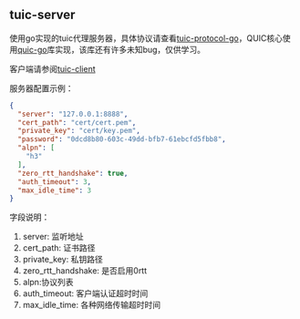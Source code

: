 ## tuic-server

使用go实现的tuic代理服务器，具体协议请查看[tuic-protocol-go](https://github.com/ZYKJShadow/tuic-protocol-go)，QUIC核心使用[quic-go](https://github.com/quic-go/quic-go)库实现，该库还有许多未知bug，仅供学习。

客户端请参阅[tuic-client](https://github.com/ZYKJShadow/tuic-client)

服务器配置示例：
```json
{
  "server": "127.0.0.1:8888",
  "cert_path": "cert/cert.pem",
  "private_key": "cert/key.pem",
  "password": "0dcd8b80-603c-49dd-bfb7-61ebcfd5fbb8",
  "alpn": [
    "h3"
  ],
  "zero_rtt_handshake": true,
  "auth_timeout": 3,
  "max_idle_time": 3
}
```
字段说明：
1. server: 监听地址
2. cert_path: 证书路径
3. private_key: 私钥路径
4. zero_rtt_handshake: 是否启用0rtt
5. alpn:协议列表
6. auth_timeout: 客户端认证超时时间
7. max_idle_time: 各种网络传输超时时间